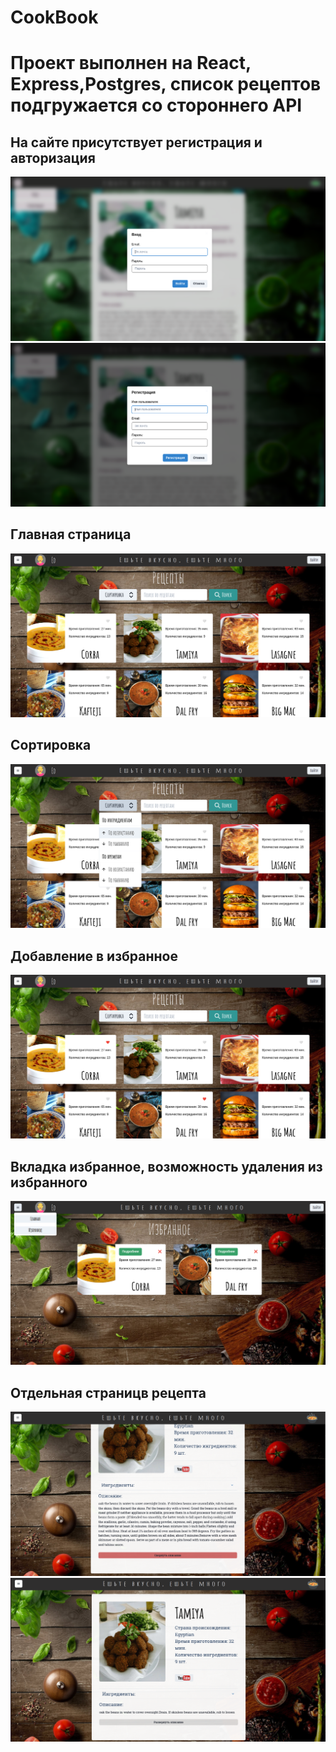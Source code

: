 <h1> CookBook</h1>
<h1>Проект выполнен на React, Express,Postgres, список рецептов подгружается со стороннего API</h1>

<h2>На сайте присутствует регистрация и авторизация</h2>

![Авторизация](https://github.com/EdKhismatov/cookbook/blob/main/авторизация.png)
![Регистрация](https://github.com/EdKhismatov/cookbook/blob/main/регистрация.png)


<h2>Главная страница</h2>

![Главная](https://github.com/EdKhismatov/cookbook/blob/main/главная.png)


<h2>Сортировка</h2>

![Сортировка](https://github.com/EdKhismatov/cookbook/blob/main/сортировка.png)


<h2>Добавление в избранное</h2>

![избранное](https://github.com/EdKhismatov/cookbook/blob/main/избранное.png)


<h2>Вкладка избранное, возможность удаления из избранного</h2>

![избранное](https://github.com/EdKhismatov/cookbook/blob/main/избранное2.png)

<h2>Отдельная страницв рецепта</h2>

![Рецепт](https://github.com/EdKhismatov/cookbook/blob/main/описание.png)
![Рецепт](https://github.com/EdKhismatov/cookbook/blob/main/Страница%20рецепта.png)

